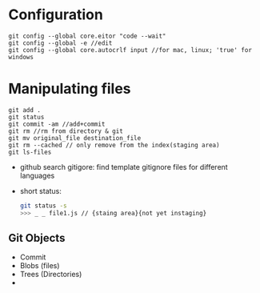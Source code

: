 # Configuration

```
git config --global core.eitor "code --wait"
git config --global -e //edit
git config --global core.autocrlf input //for mac, linux; 'true' for windows

```

# Manipulating files

```
git add .
git status
git commit -am //add+commit
git rm //rm from directory & git
git mv original_file destination_file
git rm --cached // only remove from the index(staging area)
git ls-files
```

+ github search gitigore: find template gitignore files for different languages

+ short status:

  ```bash
  git status -s
  >>> _ _ file1.js // {staing area}{not yet instaging}
  ```


## Git Objects

+ Commit
+ Blobs (files)
+ Trees (Directories)
+ 